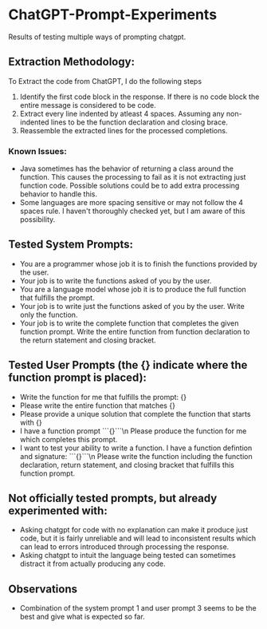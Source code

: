 # ChatGPT-Prompt-Experiments
Results of testing multiple ways of prompting chatgpt.

## Extraction Methodology:
To Extract the code from ChatGPT, I do the following steps
1. Identify the first code block in the response. If there is no code block the entire message is considered to be code.
2. Extract every line indented by atleast 4 spaces. Assuming any non-indented lines to be the function declaration and closing brace.
3. Reassemble the extracted lines for the processed completions.

### Known Issues:
- Java sometimes has the behavior of returning a class around the function. This causes the processing to fail as it is not extracting just function code. Possible solutions could be to add extra processing behavior to handle this.
- Some languages are more spacing sensitive or may not follow the 4 spaces rule. I haven't thoroughly checked yet, but I am aware of this possibility.

## Tested System Prompts:
- You are a programmer whose job it is to finish the functions provided by the user.
- Your job is to write the functions asked of you by the user.
- You are a language model whose job it is to produce the full function that fulfills the prompt.
- Your job is to write just the functions asked of you by the user. Write only the function.
- Your job is to write the complete function that completes the given function prompt. Write the entire function from function declaration to the return statement and closing bracket.
## Tested User Prompts (the {} indicate where the function prompt is placed):
- Write the function for me that fulfills the prompt: {}
- Please write the entire function that matches {}
- Please provide a unique solution that complete the function that starts with {}
- I have a function prompt \`\`\`{}\`\`\`\n Please produce the function for me which completes this prompt.
- I want to test your ability to write a function. I have a function defintion and signature: \`\`\`{}\`\`\`\n Please write the function including the function declaration, return statement, and closing bracket that fulfills this function prompt.
## Not officially tested prompts, but already experimented with:
- Asking chatgpt for code with no explanation can make it produce just code, but it is fairly unreliable and will lead to inconsistent results which can lead to errors introduced through processing the response.
- Asking chatgpt to intuit the language being tested can sometimes distract it from actually producing any code.
## Observations
- Combination of the system prompt 1 and user prompt 3 seems to be the best and give what is expected so far.
